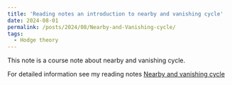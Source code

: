 ```yaml
---
title: 'Reading notes an introduction to nearby and vanishing cycle'
date: 2024-08-01
permalink: /posts/2024/08/Nearby-and-Vanishing-cycle/
tags:
  - Hodge theory
---
```


This note is a course note about nearby and vanishing cycle.

For detailed information see my reading notes [Nearby and vanishing cycle](https://yilimath.github.io/files/Hodge/NearbyAndVanishingCycle.pdf)